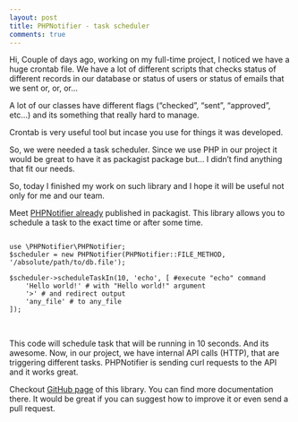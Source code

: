 ```yaml
---
layout: post
title: PHPNotifier - task scheduler
comments: true
---
```

Hi,
Couple of days ago, working on my full-time project, I noticed we have a huge crontab file.
We have a lot of different scripts that checks status of different records in our database or status of users or status of emails that we sent or, or, or…

A lot of our classes have different flags (“checked”, “sent”, “approved”, etc…) and its something that really hard to manage.

Crontab is very useful tool but incase you use for things it was developed.

So, we were needed a task scheduler. Since we use PHP in our project it would be great to have it as packagist package but… I didn’t find anything that fit our needs.

So, today I finished my work on such library and I hope it will be useful not only for me and our team.

Meet [PHPNotifier already](https://github.com/KryDos/PHPNotifier) published in packagist.
This library allows you to schedule a task to the exact time or after some time.


```php?start_inline=1

use \PHPNotifier\PHPNotifier;
$scheduler = new PHPNotifier(PHPNotifier::FILE_METHOD, '/absolute/path/to/db.file');

$scheduler->scheduleTaskIn(10, 'echo', [ #execute "echo" command
	'Hello world!' # with "Hello world!" argument
	'>' # and redirect output
	'any_file' # to any_file
]);
```

<br/>

This code will schedule task that will be running in 10 seconds. And its awesome. Now, in our project, we have internal API calls (HTTP), that are triggering different tasks. PHPNotifier is sending curl requests to the API and it works great.

Checkout [GitHub page](https://github.com/KryDos/PHPNotifier) of this library. You can find more documentation there. It would be great if you can suggest how to improve it or even send a pull request.
